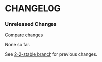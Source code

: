 # CHANGELOG

### Unreleased Changes

[Compare changes](https://github.com/codevise/pageflow-chart/compare/2-2-stable...master)

None so far.

See
[2-2-stable branch](https://github.com/codevise/pageflow-chart/blob/2-2-stable/CHANGELOG.md)
for previous changes.
